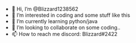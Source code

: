 - 👋 Hi, I’m @Blizzard1238562
- 👀 I’m interested in coding and some stuff like this
- 🌱 I’m currently learning python/java
- 💞️ I’m looking to collaborate on some coding..
- 📫 How to reach me discord: Blizzard#2422

<!---
Blizzard1238562/Blizzard1238562 is a ✨ special ✨ repository because its `README.md` (this file) appears on your GitHub profile.
You can click the Preview link to take a look at your changes.
--->
